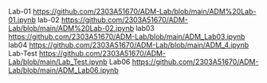 Lab-01 https://github.com/2303A51670/ADM-Lab/blob/main/ADM%20Lab-01.ipynb
lab-02 https://github.com/2303A51670/ADM-Lab/blob/main/ADM%20Lab-02.ipynb
lab03  https://github.com/2303A51670/ADM-Lab/blob/main/ADM_Lab03.ipynb
lab04 https://github.com/2303A51670/ADM-Lab/blob/main/ADM_4.ipynb
Lab-Test https://github.com/2303A51670/ADM-Lab/blob/main/Lab_Test.ipynb
Lab06 https://github.com/2303A51670/ADM-Lab/blob/main/ADM_Lab06.ipynb
